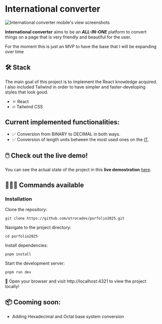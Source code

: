 # International converter

![International converter mobile's view screenshots](/public/screenshot.avif)

**International converter** aims to be an **_ALL-IN-ONE_** platform to convert things on a page that is very friendly and beautiful for the user.

For the moment this is just an MVP to have the base that I will be expanding over time

## 🛠️ Stack

The main goal of this project is to implement the React knowledge acquired. I also included Tailwind in order to have simpler and faster-developing styles that look good.

- ⚛️ React
- 🔥 Tailwind CSS

## Current implemented functionalities:

- ✅ Conversion from BINARY to DECIMAL in both ways.
- ✅ Conversion of length units between the most used ones on the [IT](https://www.iso.org/home.html/).

## 🖱️ Check out the live demo!

You can see the actual state of the project in this **live demostration** [here](https://internationalconverter.com/).

## 👨🏻‍💻 Commands available

### Installation

Clone the repository:

    git clone https://github.com/otrocadev/porfolio2025.git

Navigate to the project directory:

    cd porfolio2025

Install dependencies:

    pnpm install

Start the development server:

    pnpm run dev

🚀 Open your browser and visit http://localhost:4321 to view the project locally!

## 📦 Cooming soon:

- Adding Hexadecimal and Octal base system conversion

